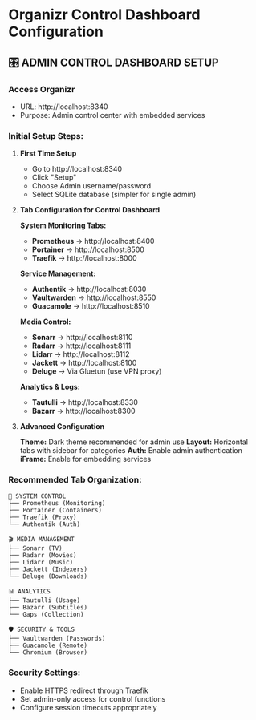 # Organizr Control Dashboard Configuration

## 🎛️ **ADMIN CONTROL DASHBOARD SETUP**

### **Access Organizr**
- URL: http://localhost:8340
- Purpose: Admin control center with embedded services

### **Initial Setup Steps:**

1. **First Time Setup**
   - Go to http://localhost:8340
   - Click "Setup" 
   - Choose Admin username/password
   - Select SQLite database (simpler for single admin)

2. **Tab Configuration for Control Dashboard**
   
   **System Monitoring Tabs:**
   - **Prometheus** → http://localhost:8400
   - **Portainer** → http://localhost:8500
   - **Traefik** → http://localhost:8000
   
   **Service Management:**
   - **Authentik** → http://localhost:8030
   - **Vaultwarden** → http://localhost:8550
   - **Guacamole** → http://localhost:8510
   
   **Media Control:**
   - **Sonarr** → http://localhost:8110
   - **Radarr** → http://localhost:8111 
   - **Lidarr** → http://localhost:8112
   - **Jackett** → http://localhost:8100
   - **Deluge** → Via Gluetun (use VPN proxy)
   
   **Analytics & Logs:**
   - **Tautulli** → http://localhost:8330
   - **Bazarr** → http://localhost:8300

3. **Advanced Configuration**
   
   **Theme:** Dark theme recommended for admin use
   **Layout:** Horizontal tabs with sidebar for categories
   **Auth:** Enable admin authentication
   **iFrame:** Enable for embedding services

### **Recommended Tab Organization:**

```
🔧 SYSTEM CONTROL
├── Prometheus (Monitoring)
├── Portainer (Containers) 
├── Traefik (Proxy)
└── Authentik (Auth)

🎬 MEDIA MANAGEMENT  
├── Sonarr (TV)
├── Radarr (Movies)
├── Lidarr (Music)
├── Jackett (Indexers)
└── Deluge (Downloads)

📊 ANALYTICS
├── Tautulli (Usage)
├── Bazarr (Subtitles)
└── Gaps (Collection)

🛡️ SECURITY & TOOLS
├── Vaultwarden (Passwords)
├── Guacamole (Remote)
└── Chromium (Browser)
```

### **Security Settings:**
- Enable HTTPS redirect through Traefik
- Set admin-only access for control functions
- Configure session timeouts appropriately
